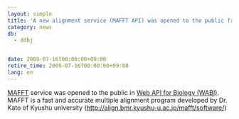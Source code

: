 ```yaml
---
layout: simple
title: 'A new alignment service (MAFFT API) was opened to the public from WABI '
category: news
db:
  - ddbj


date: 2009-07-16T00:00:00+09:00
retire_time: 2009-07-16T00:00:00+09:00
lang: en
---
```


<a href="http://xml.ddbj.nig.ac.jp/wabi/Method?mode=methodList&amp;lang=en&amp;serviceName=Mafft" target="new">MAFFT</a> service was opened to the public in <a href="http://xml.ddbj.nig.ac.jp/index.html" target="new">Web API for Biology (WABI)</a>. MAFFT is a fast and accurate multiple alignment program developed by Dr.<br>Kato of Kyushu university (<a href="http://align.bmr.kyushu-u.ac.jp/mafft/software/" target="new">http://align.bmr.kyushu-u.ac.jp/mafft/software/</a>)
